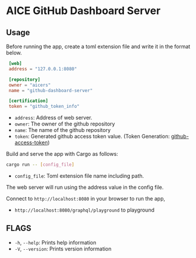 # AICE GitHub Dashboard Server

## Usage

Before running the app, create a toml extension file and write it in the format below.

```toml
 [web]
 address = "127.0.0.1:8080"

 [repository]
 owner = "aicers"
 name = "github-dashboard-server"

 [certification]
 token = "github_token_info"
```

* `address`: Address of web server.
* `owner`: The owner of the github repository
* `name`: The name of the github repository
* `token`: Generated github access token value. (Token Generation: [github-access-token](https://docs.github.com/en/authentication/keeping-your-account-and-data-secure/creating-a-personal-access-token#creating-a-token))

Build and serve the app with Cargo as follows:

```sh
cargo run -- [config_file]
```

* `config_file`: Toml extension file name including path.

The web server will run using the address value in the config file.

Connect to `http://localhost:8080` in your browser to run the app,

* `http://localhost:8080/graphql/playground` to playground

## FLAGS

* `-h`, `--help`: Prints help information
* `-V`, `--version`: Prints version information
